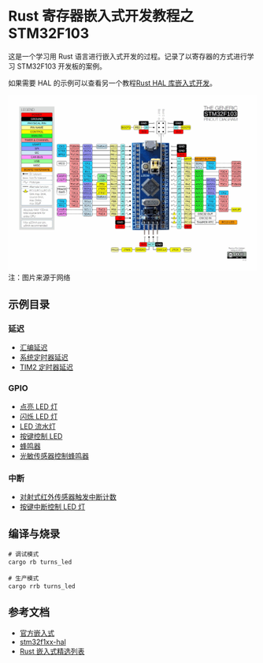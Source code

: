 # Rust 寄存器嵌入式开发教程之 STM32F103

这是一个学习用 Rust 语言进行嵌入式开发的过程。记录了以寄存器的方式进行学习 STM32F103 开发板的案例。

如果需要 HAL 的示例可以查看另一个教程[Rust HAL 库嵌入式开发](https://github.com/silent-rain/stm32f103-tutorial)。

![](./images/BluePillPinout.jpg)
注：图片来源于网络

## 示例目录

### 延迟

- [汇编延迟](./src/bin/delay_asm.rs)
- [系统定时器延迟](./src/bin/delay_syst.rs)
- [TIM2 定时器延迟](./src/bin/delay_tim2.rs)

### GPIO

- [点亮 LED 灯](./src/bin/turns_led.rs)
- [闪烁 LED 灯](./src/bin/blinky_led.rs)
- [LED 流水灯](./src/bin/flow_light_led.rs)
- [按键控制 LED](./src/bin/flow_light_led.rs)
- [蜂鸣器](./src/bin/buzzer.rs)
- [光敏传感器控制蜂鸣器](./src/bin/light_sensor_control_buzzer.rs)

### 中断

- [对射式红外传感器触发中断计数](./src/bin/opposing_infrared_sensor_count_irq.rs)
- [按键中断控制 LED 灯](./src/bin/key_control_led_exti_irq.rs)

## 编译与烧录

```shell
# 调试模式
cargo rb turns_led

# 生产模式
cargo rrb turns_led
```

## 参考文档

- [官方嵌入式](https://www.rust-lang.org/zh-CN/what/embedded)
- [stm32f1xx-hal](https://github.com/stm32-rs/stm32f1xx-hal)
- [Rust 嵌入式精选列表](https://github.com/rust-embedded/awesome-embedded-rust)
